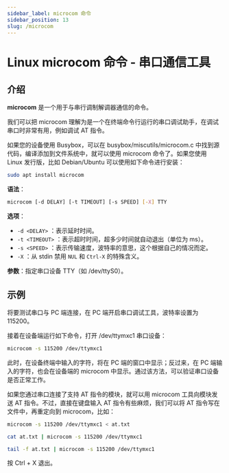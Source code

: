 ```yaml
---
sidebar_label: microcom 命令
sidebar_position: 13
slug: /microcom
---
```


# Linux microcom 命令 - 串口通信工具



## 介绍

**microcom** 是一个用于与串行调制解调器通信的命令。

我们可以把 microcom 理解为是一个在终端命令行运行的串口调试助手，在调试串口时非常有用，例如调试 AT 指令。

如果您的设备使用 Busybox，可以在 busybox/miscutils/microcom.c 中找到源代码，编译添加到文件系统中，就可以使用 microcom 命令了。如果您使用 Linux 发行版，比如 Debian/Ubuntu 可以使用如下命令进行安装：

```bash
sudo apt install microcom
```

**语法**：

```bash
microcom [-d DELAY] [-t TIMEOUT] [-s SPEED] [-X] TTY
```

**选项**：

- `-d <DELAY>` ：表示延时时间。
- `-t <TIMEOUT>` ：表示超时时间，超多少时间就自动退出（单位为 ms）。
- `-s <SPEED>` ：表示传输速度，波特率的意思，这个根据自己的情况而定。
- `-X` ：从 stdin 禁用 `NUL` 和 `Ctrl-X` 的特殊含义。

**参数**：指定串口设备 TTY（如 /dev/ttyS0）。



## 示例

将要测试串口与 PC 端连接，在 PC 端开启串口调试工具，波特率设置为 115200。

接着在设备端运行如下命令，打开 /dev/ttymxc1 串口设备：

```bash
microcom -s 115200 /dev/ttymxc1
```

此时，在设备终端中输入的字符，将在 PC 端的窗口中显示；反过来，在 PC 端输入的字符，也会在设备端的 microcom 中显示。通过该方法，可以验证串口设备是否正常工作。

如果您通过串口连接了支持 AT 指令的模块，就可以用 microcom 工具向模块发送 AT 指令。不过，直接在键盘输入 AT 指令有些麻烦，我们可以将 AT 指令写在文件中，再重定向到 microcom，比如：

```bash
microcom -s 115200 /dev/ttymxc1 < at.txt
```

```bash
cat at.txt | microcom -s 115200 /dev/ttymxc1
```

```bash
tail -f at.txt | microcom -s 115200 /dev/ttymxc1
```

按 Ctrl + X 退出。



